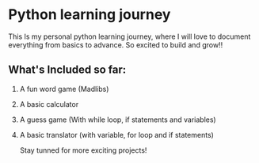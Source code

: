 # Python learning journey
This Is my personal python learning journey, where I will love to document everything from basics to advance. So excited to build and grow!! 

## What's Included so far:
1. A fun word game (Madlibs)
2. A basic calculator
3. A guess game (With while loop, if statements and variables)
4. A basic translator (with variable, for loop and if statements)

   Stay tunned for more exciting projects!
